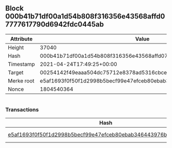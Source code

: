 ## Block 000b41b71df00a1d54b808f316356e43568affd07777617790d6942fdc0445ab

Attribute | Value
--- | ---
Height | 37040
Hash | 000b41b71df00a1d54b808f316356e43568affd07777617790d6942fdc0445ab
Timestamp | 2021-04-24T17:49:25+00:00
Target | 00254142f49eaaa504dc75712e8378ad5316cbcead634704b3734b6271167cc4
Merke root | e5af1693f0f50f1d2998b5becf99e47efceb80ebab346443976bed2c0f11b7bc
Nonce | 1804540364

```

```

### Transactions

Hash | Amount
--- | ---
[e5af1693f0f50f1d2998b5becf99e47efceb80ebab346443976bed2c0f11b7bc](e5af1693f0f50f1d2998b5becf99e47efceb80ebab346443976bed2c0f11b7bc.md) | 10.00000000 SKEPTI 
